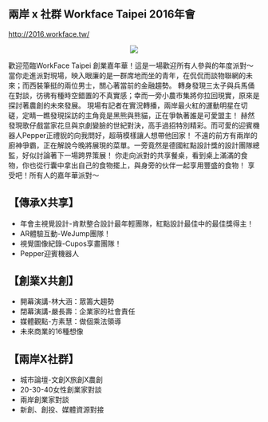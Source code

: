 ## 兩岸 x 社群 Workface Taipei 2016年會
http://2016.workface.tw/

<p align="center">
  <img src="http://i.imgur.com/5U5WMwf.png">
</p>

歡迎蒞臨WorkFace Taipei 創業嘉年華！這是一場歡迎所有人參與的年度派對～ 
當你走進派對現場，映入眼廉的是一群席地而坐的青年，在侃侃而談物聯網的未來；而西裝筆挺的兩位男士，關心著當前的金融趨勢。 
轉身發現三太子與兵馬俑在對談，彷彿有種時空錯置的不真實感；幸而一旁小農市集將你拉回現實，原來是探討著農創的未來發展。 
現場有記者在實況轉播，兩岸最火紅的運動明星在切磋，定睛一瞧發現採訪的主角竟是黑熊與熊貓，正在爭執著誰是可愛盟主！ 
赫然發現歌仔戲當家花旦與京劇變臉的世紀對決，高手過招特別精彩。而可愛的迎賓機器人Pepper正禮貎的向我問好，超萌模樣讓人想帶他回家！ 
不遠的前方有兩岸的廚神爭霸，正在解說今晚將展現的菜單。一旁竟然是德國紅點設計獎的設計團隊總監，好似討論著下一場跨界策展！ 
你走向派對的共享餐桌，看到桌上滿滿的食物，你也從行囊中拿出自己的食物擺上，與身旁的伙伴一起享用豐盛的食物！ 
享受吧！所有人的嘉年華派對～

## 【傳承X共享】

* 年會主視覺設計-肯默整合設計最年輕團隊，紅點設計最佳中的最佳獎得主！ 
* AR體驗互動-WeJump團隊！ 
* 視覺圖像紀錄-Cupos享畫團隊！ 
* Pepper迎賓機器人

## 【創業X共創】

* 開幕演講-林大涵：眾籌大趨勢
* 閉幕演講-嚴長壽：企業家的社會責任
* 媒體觀點-方素慧：做個乘法領導
* 未來商業的16種想像

## 【兩岸X社群】

* 城市論壇-文創X旅創X農創
* 20-30-40女性創業家對談
* 兩岸創業家對談
* 新創、創投、媒體資源對接
